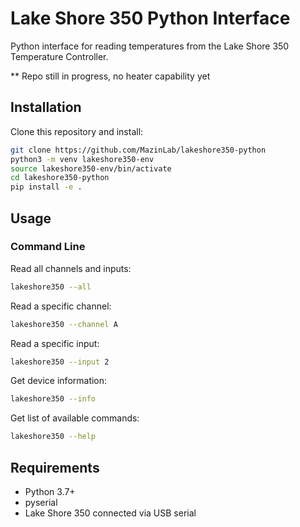 # Lake Shore 350 Python Interface

Python interface for reading temperatures from the Lake Shore 350 Temperature Controller.

** Repo still in progress, no heater capability yet 

## Installation

Clone this repository and install:
```bash
git clone https://github.com/MazinLab/lakeshore350-python
python3 -m venv lakeshore350-env
source lakeshore350-env/bin/activate  
cd lakeshore350-python
pip install -e .
```

## Usage

### Command Line

Read all channels and inputs:
```bash
lakeshore350 --all
```

Read a specific channel:
```bash
lakeshore350 --channel A
```


Read a specific input:
```bash
lakeshore350 --input 2
```

Get device information:
```bash
lakeshore350 --info
```

Get list of available commands:
```bash
lakeshore350 --help
```
## Requirements

- Python 3.7+
- pyserial
- Lake Shore 350 connected via USB serial




